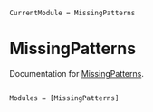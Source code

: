 ```@meta
CurrentModule = MissingPatterns
```

# MissingPatterns

Documentation for [MissingPatterns](https://github.com/dantebertuzzi/MissingPatterns.jl).

```@index
```

```@autodocs
Modules = [MissingPatterns]
```
